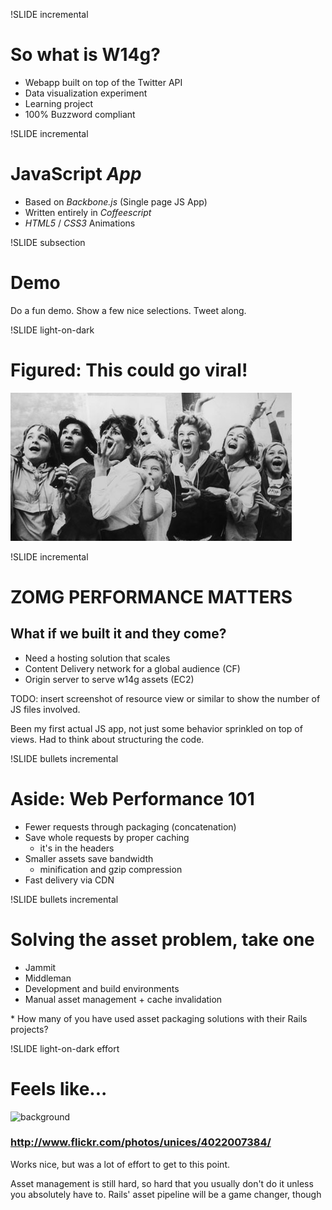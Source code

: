 !SLIDE incremental
# So what is W14g?
* Webapp built on top of the Twitter API
* Data visualization experiment
* Learning project
* 100% Buzzword compliant

!SLIDE incremental
# JavaScript *App*
* Based on *Backbone.js* (Single page JS App)
* Written entirely in *Coffeescript*
* *HTML5* / *CSS3* Animations

!SLIDE subsection
# Demo

<p class="notes">
Do a fun demo. Show a few nice selections. Tweet along.
</p>

!SLIDE light-on-dark
# Figured: This could go viral!
![background](screaming-beatles-fans.jpg)

!SLIDE incremental
# ZOMG PERFORMANCE MATTERS
## What if we built it and they come?
* Need a hosting solution that scales
* Content Delivery network for a global audience (CF)
* Origin server to serve w14g assets (EC2)

<p class="notes">
TODO: insert screenshot of resource view or similar to show the number of JS
files involved.

Been my first actual JS app, not just some behavior sprinkled on top of views.
Had to think about structuring the code.
</p>

!SLIDE bullets incremental
# Aside: Web Performance 101
* Fewer requests through packaging (concatenation)
* Save whole requests by proper caching
  - it's in the headers
* Smaller assets save bandwidth
  - minification and gzip compression
* Fast delivery via CDN

!SLIDE bullets incremental
# Solving the asset problem, take one
* Jammit
* Middleman
* Development and build environments
* Manual asset management + cache invalidation

<p class="notes">
* How many of you have used asset packaging solutions with their Rails
  projects?
</p>

!SLIDE light-on-dark effort
# Feels like...
![background](effort.jpg "Lots of effort")
### <http://www.flickr.com/photos/unices/4022007384/>

<p class="notes">
Works nice, but was a lot of effort to get to this point.

Asset management is still hard, so hard that you usually don't do it unless
you absolutely have to. Rails' asset pipeline will be a game changer, though
</p>
